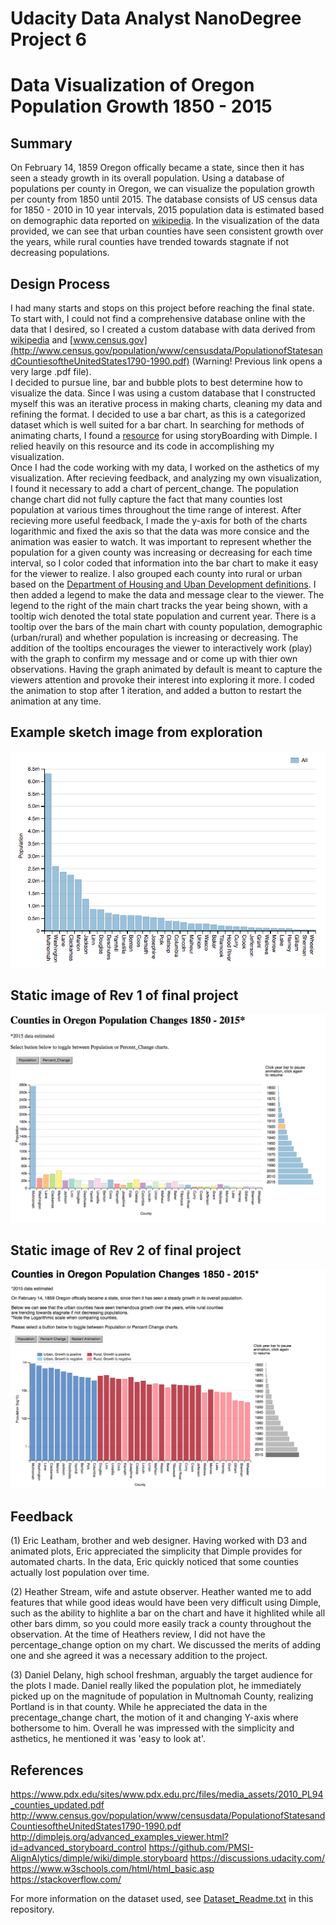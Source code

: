# Udacity Data Analyst NanoDegree Project 6
# Data Visualization of Oregon Population Growth 1850 - 2015


## Summary
On February 14, 1859 Oregon offically became a state, since then it has seen a steady growth in its overall population. Using a database of populations per county in Oregon, we can visualize the population growth per county
from 1850 until 2015.  The database consists of US census data for 1850 - 2010 in 10 year intervals, 2015 
population data is estimated based on demographic data reported on [wikipedia](https://www.wikipedia.org/).
In the visualization of the data provided, we can see that urban counties have seen consistent growth over the years, while rural counties have trended towards stagnate if not decreasing populations.

## Design Process
I had many starts and stops on this project before reaching the final state.  To start with, I could not find a 
comprehensive database online with the data that I desired, so I created a custom database with data derived from
[wikipedia](https://www.wikipedia.org/) and [www.census.gov](http://www.census.gov/population/www/censusdata/PopulationofStatesandCountiesoftheUnitedStates1790-1990.pdf)
(Warning! Previous link opens a very large .pdf file).  
I decided to pursue line, bar and bubble plots to best determine how to visualize the data. Since I was using a custom database that
I constructed myself this was an iterative process in making charts, cleaning my data and refining the format.
I decided to use a bar chart, as this is a categorized dataset which is well suited for a bar chart. In searching 
for methods of animating charts, I found a [resource](http://dimplejs.org/advanced_examples_viewer.html?id=advanced_storyboard_control) for using 
storyBoarding with Dimple. I relied heavily on this resource and its code in accomplishing my visualization.  
Once I had the code working with my data, I worked on the asthetics of my visualization.
After recieving feedback, and analyzing my own visualization, I found it necessary to add a chart of percent_change. The
population change chart did not fully capture the fact that many counties lost population at various times throughout the
time range of interest. After recieving more useful feedback, I made the y-axis for both of the charts logarithmic and fixed the axis so that the data was more consice and the animation was easier to watch. It was important to represent whether the population for a given county was increasing or decreasing for each time interval, so I color coded that information into the bar chart to make it easy for the viewer to realize. I also grouped each county into rural or urban based on the [Department of Housing and Uban Development definitions](https://www.hudexchange.info/resources/documents/FY2010ListofRuralCounties.pdf). I then added a legend to make the data and message clear to the viewer. The legend to the right of the main chart tracks the year being shown, with a tooltip wich denoted the total state population and current year. There is a tooltip over the bars of the main chart with county population, demographic (urban/rural) and whether population is increasing or decreasing. The addition of the tooltips encourages the viewer to interactively work (play) with the graph to confirm my message and or come up with thier own observations. Having the graph animated by default is meant to capture the viewers attention and provoke their interest into exploring it more. I coded the animation to stop after 1 iteration, and added a button to restart the animation at any time.

## Example sketch image from exploration
![Example sketch image](https://github.com/bartleatham/DAND_P6/blob/master/Oregon_population_sketch_1.png "Example sketch image")

## Static image of Rev 1 of final project
![Rev 1](https://github.com/bartleatham/DAND_P6/blob/master/Oregon_population_Rev1.png "Rev_1 chart")


## Static image of Rev 2 of final project
![Rev 1](https://github.com/bartleatham/DAND_P6/blob/master/Oregon_Population_Rev2.png "Rev_2 chart")

## Feedback
(1) Eric Leatham, brother and web designer.
  Having worked with D3 and animated plots, Eric appreciated the simplicity that Dimple provides for automated charts.
  In the data, Eric quickly noticed that some counties actually lost population over time. 
  
(2) Heather Stream, wife and astute observer.
  Heather wanted me to add features that while good ideas would have been very difficult using Dimple, such as the
  ability to highlite a bar on the chart and have it highlited while all other bars dimm, so you could more easily
  track a county throughout the observation. At the time of Heathers review, I did not have the percentage_change option
  on my chart. We discussed the merits of adding one and she agreed it was a necessary addition to the project.

(3) Daniel Delany, high school freshman, arguably the target audience for the plots I made.
  Daniel really liked the population plot, he immediately picked up on the magnitude of population in Multnomah
  County, realizing Portland is in that county. While he appreciated the data in the precentage_change chart, the 
  motion of it and changing Y-axis where bothersome to him. Overall he was impressed with the simplicity and asthetics, 
  he mentioned it was 'easy to look at'.

## References
https://www.pdx.edu/sites/www.pdx.edu.prc/files/media_assets/2010_PL94_counties_updated.pdf
http://www.census.gov/population/www/censusdata/PopulationofStatesandCountiesoftheUnitedStates1790-1990.pdf
http://dimplejs.org/advanced_examples_viewer.html?id=advanced_storyboard_control
https://github.com/PMSI-AlignAlytics/dimple/wiki/dimple.storyboard
https://discussions.udacity.com/
https://www.w3schools.com/html/html_basic.asp
https://stackoverflow.com/

For more information on the dataset used, see [Dataset_Readme.txt](https://github.com/bartleatham/DAND_P6/blob/master/Dataset_Readme.txt) in this repository.
